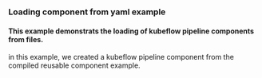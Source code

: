 ### Loading component from yaml example

#### This example demonstrats the loading of kubeflow pipeline components from files.

in this example, we created a kubeflow pipeline component from the compiled reusable component example. 
